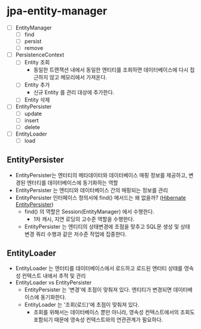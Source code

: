 # jpa-entity-manager
- [ ] EntityManager
    - [ ] find
    - [ ] persist
    - [ ] remove
- [ ] PersistenceContext
    - [ ] Entity 조회
      - 동일한 트랜잭션 내에서 동일한 엔티티를 조회하면 데이터베이스에 다시 접근하지 않고 메모리에서 가져온다.
    - [ ] Entity 추가
      - 신규 Entity 를 관리 대상에 추가한다.
    - [ ] Entity 삭제
- [ ] EntityPersister
    - [ ] update
    - [ ] insert
    - [ ] delete
- [ ] EntityLoader
  - [ ] load

## EntityPersister
- EntityPersister는 엔터티의 메타데이터와 데이터베이스 매핑 정보를 제공하고, 변경된 엔터티를 데이터베이스에 동기화하는 역할
- EntityPersister 는 엔티티와 데이터베이스 간의 매핑되는 정보를 관리
- EntityPersister 인터페이스 정의서에 find() 메서드는 왜 없을까? ([Hibernate EntityPersister](https://docs.jboss.org/hibernate/orm/5.2/javadocs/org/hibernate/persister/entity/EntityPersister.html))
  - find() 의 역할은 Session(EntityManager) 에서 수행한다.
    - 1차 캐시, 지연 로딩의 고수준 역할을 수행한다.
  - EntityPersister 는 엔티티의 상태변경에 초점을 맞추고 SQL문 생성 및 상태 변경 쿼리 수행과 같은 저수준 작업에 집중한다.

## EntityLoader
- EntityLoader 는 엔터티를 데이터베이스에서 로드하고 로드된 엔터티 상태를 영속성 컨텍스트 내에서 추적 및 관리
- EntityLoader vs EntityPersister
  - EntityPersister 는 '변경'에 초점이 맞춰져 있다. 엔티티가 변경되면 데이터베이스에 동기화한다.
  - EntityLoader 는 '조회(로드)'에 초점이 맞춰져 있다. 
    - 조회를 위해서는 데이터베이스 뿐만 아니라, 영속성 컨텍스트에서의 조회도 포함되기 때문에 영속성 컨텍스트와의 연관관계가 필요하다.
